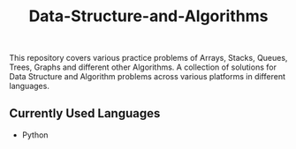 <h1 align="center"> Data-Structure-and-Algorithms </h1>
             

<br>


This repository covers various practice problems of Arrays, Stacks, Queues, Trees, Graphs and different other Algorithms. A collection of solutions for Data Structure and Algorithm problems across various platforms in different languages.  


## Currently Used Languages  
* Python

 


